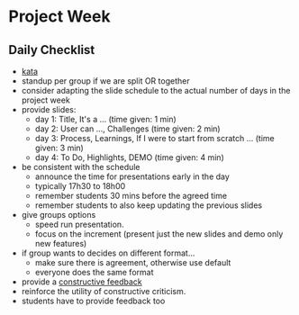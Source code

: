 # Project Week

## Daily Checklist

- [kata](../katas.md)
- standup per group if we are split OR together
- consider adapting the slide schedule to the actual number of days in the project week
- provide slides:
  - day 1: Title, It's a ... (time given: 1 min)
  - day 2: User can ..., Challenges (time given: 2 min)
  - day 3: Process, Learnings, If I were to start from scratch ... (time given: 3 min)
  - day 4: To Do, Highlights, DEMO (time given: 4 min)
- be consistent with the schedule
  - announce the time for presentations early in the day
  - typically 17h30 to 18h00
  - remember students 30 mins before the agreed time
  - remember students to also keep updating the previous slides
- give groups options
  - speed run presentation.
  - focus on the increment (present just the new slides and demo only new features)
- if group wants to decides on different format...
  - make sure there is agreement, otherwise use default
  - everyone does the same format
- provide a [constructive feedback](./presentations-feedback.md)
- reinforce the utility of constructive criticism.
- students have to provide feedback too

